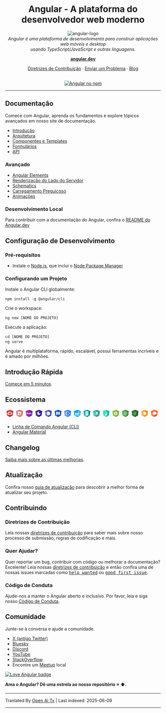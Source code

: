 <h1 align="center">Angular - A plataforma do desenvolvedor web moderno</h1>

<p align="center">
  <img src="https://raw.githubusercontent.com/angular/angular/main/adev/src/assets/images/press-kit/angular_icon_gradient.gif" alt="angular-logo" width="120px" height="120px"/>
  <br>
  <em>Angular é uma plataforma de desenvolvimento para construir aplicações web móveis e desktop
    <br> usando TypeScript/JavaScript e outras linguagens.</em>
  <br>
</p>

<p align="center">
  <a href="https://angular.dev/"><strong>angular.dev</strong></a>
  <br>
</p>

<p align="center">
  <a href="CONTRIBUTING.md">Diretrizes de Contribuição</a>
  ·
  <a href="https://github.com/angular/angular/issues">Enviar um Problema</a>
  ·
  <a href="https://blog.angular.dev/">Blog</a>
  <br>
  <br>
</p>

<p align="center">
  <a href="https://www.npmjs.com/@angular/core">
    <img src="https://img.shields.io/npm/v/@angular/core.svg?logo=npm&logoColor=fff&label=NPM+package&color=limegreen" alt="Angular no npm" />
  </a>
</p>

<hr>

## Documentação

Comece com Angular, aprenda os fundamentos e explore tópicos avançados em nosso site de documentação.

- [Introdução][quickstart]
- [Arquitetura][architecture]
- [Componentes e Templates][componentstemplates]
- [Formulários][forms]
- [API][api]

### Avançado

- [Angular Elements][angularelements]
- [Renderização do Lado do Servidor][ssr]
- [Schematics][schematics]
- [Carregamento Preguiçoso][lazyloading]
- [Animações][animations]

### Desenvolvimento Local

Para contribuir com a documentação do Angular, confira o [README do Angular.dev](https://raw.githubusercontent.com/angular/angular/main/adev/README.md)

## Configuração de Desenvolvimento

### Pré-requisitos

- Instale o [Node.js], que inclui o [Node Package Manager][npm]

### Configurando um Projeto

Instale o Angular CLI globalmente:

```
npm install -g @angular/cli
```

Crie o workspace:

```
ng new [NOME DO PROJETO]
```

Execute a aplicação:

```
cd [NOME DO PROJETO]
ng serve
```

Angular é multiplataforma, rápido, escalável, possui ferramentas incríveis e é amado por milhões.

## Introdução Rápida

[Comece em 5 minutos][quickstart].

## Ecossistema

<p>
  <img src="https://raw.githubusercontent.com/angular/angular/main/contributing-docs/images/angular-ecosystem-logos.png" alt="logos do ecossistema angular" width="500px" height="auto">
</p>

- [Linha de Comando Angular (CLI)][cli]
- [Angular Material][angularmaterial]

## Changelog

[Saiba mais sobre as últimas melhorias][changelog].

## Atualização

Confira nosso [guia de atualização](https://angular.dev/update-guide/) para descobrir a melhor forma de atualizar seu projeto.

## Contribuindo

### Diretrizes de Contribuição

Leia nossas [diretrizes de contribuição][contributing] para saber mais sobre nosso processo de submissão, regras de codificação e mais.

### Quer Ajudar?

Quer reportar um bug, contribuir com código ou melhorar a documentação? Excelente! Leia nossas [diretrizes de contribuição][contributing] e então confira uma de nossas issues marcadas como <kbd>[help wanted](https://github.com/angular/angular/labels/help%20wanted)</kbd> ou <kbd>[good first issue](https://github.com/angular/angular/labels/good%20first%20issue)</kbd>.

### Código de Conduta

Ajude-nos a manter o Angular aberto e inclusivo. Por favor, leia e siga nosso [Código de Conduta][codeofconduct].

## Comunidade

Junte-se à conversa e ajude a comunidade.

- [X (antigo Twitter)][X (formerly Twitter)]
- [Bluesky][bluesky]
- [Discord][discord]
- [YouTube][youtube]
- [StackOverflow][stackoverflow]
- Encontre um [Meetup][meetup] local

[![Love Angular badge](https://img.shields.io/badge/angular-love-blue?logo=angular&angular=love)](https://www.github.com/angular/angular)

**Ama o Angular? Dê uma estrela ao nosso repositório :star: :arrow_up:.**

[contributing]: CONTRIBUTING.md
[quickstart]: https://angular.dev/tutorials/learn-angular
[changelog]: CHANGELOG.md
[ng]: https://angular.dev
[documentation]: https://angular.dev/overview
[angularmaterial]: https://material.angular.dev/
[cli]: https://angular.dev/tools/cli
[architecture]: https://angular.dev/essentials
[componentstemplates]: https://angular.dev/tutorials/learn-angular/1-components-in-angular
[forms]: https://angular.dev/tutorials/learn-angular/15-forms
[api]: https://angular.dev/api
[angularelements]: https://angular.dev/guide/elements
[ssr]: https://angular.dev/guide/ssr
[schematics]: https://angular.dev/tools/cli/schematics
[lazyloading]: https://angular.dev/guide/ngmodules/lazy-loading
[node.js]: https://nodejs.org/
[npm]: https://www.npmjs.com/get-npm
[codeofconduct]: CODE_OF_CONDUCT.md
[X (formerly Twitter)]: https://www.twitter.com/angular
[bluesky]: https://bsky.app/profile/angular.dev
[discord]: https://discord.gg/angular
[stackoverflow]: https://stackoverflow.com/questions/tagged/angular
[youtube]: https://youtube.com/angular
[meetup]: https://www.meetup.com/find/?keywords=angular
[animations]: https://angular.dev/guide/animations


---


Tranlated By [Open Ai Tx](https://github.com/OpenAiTx/OpenAiTx) | Last indexed: 2025-06-09


---